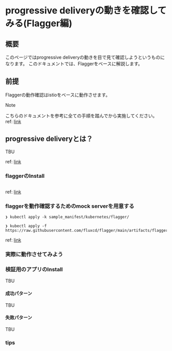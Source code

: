 # progressive deliveryの動きを確認してみる(Flagger編)

## 概要

このページではprogressive deliveryの動きを目で見て確認しようというものになります。
このドキュメントでは、Flaggerをベースに解説します。

## 前提

Flaggerの動作確認はistioをベースに動作させます。

> [!NOTE]
> こちらのドキュメントを参考に全ての手順を踏んでから実施してください。
> <br> ref: [link](../../sample_manifest/kubernetes/apm_tempo/README.md)

## progressive deliveryとは？

TBU

ref: [link](https://docs.flagger.app/usage/deployment-strategies#canary-release)

### flaggerのInstall

```:terminal

```

ref: [link](https://docs.flagger.app/usage/deployment-strategies#canary-release)

### flaggerを動作確認するためのmock serverを用意する

```:terminal
❯ kubectl apply -k sample_manifest/kubernetes/flagger/
```

```:terminal
❯ kubectl apply -f https://raw.githubusercontent.com/fluxcd/flagger/main/artifacts/flagger/crd.yaml
```

ref: [link]()

### 実際に動作させてみよう

### 検証用のアプリのInstall

TBU

#### 成功パターン

TBU

#### 失敗パターン

TBU

### tips
